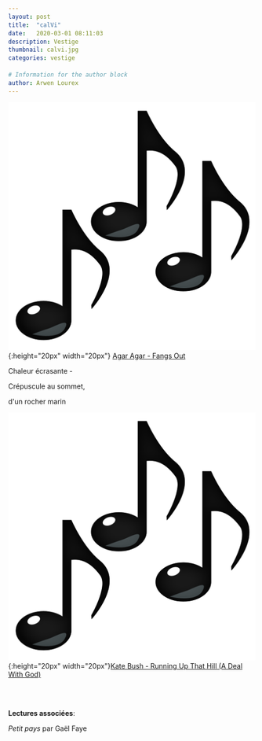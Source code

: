 ```yaml
---
layout: post
title:  "calVi"
date:   2020-03-01 08:11:03
description: Vestige
thumbnail: calvi.jpg
categories: vestige

# Information for the author block
author: Arwen Lourex
---
```





![](/assets/img/notes.png){:height="20px" width="20px"} [Agar Agar - Fangs Out][link1] 

Chaleur écrasante -

Crépuscule au sommet,

d'un rocher marin

![](/assets/img/notes.png){:height="20px" width="20px"}[Kate Bush - Running Up That Hill (A Deal With God)][link2] 

[link1]: https://www.youtube.com/watch?v=-wwxdKdCWf0
[link2]: https://www.youtube.com/watch?v=8rIjsa85UVk

<br/>
<br/>

**Lectures associées**: 

_Petit pays_ par Gaël Faye 


